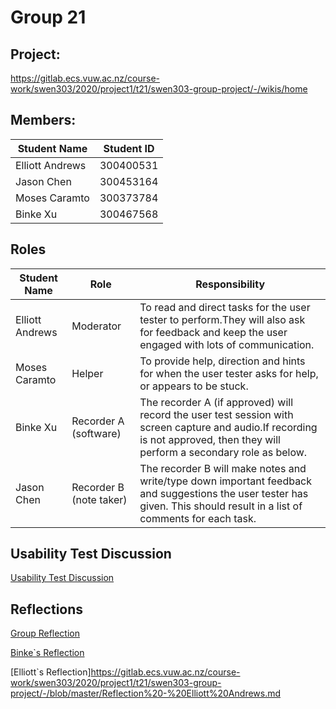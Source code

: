 # Group 21
## Project:
https://gitlab.ecs.vuw.ac.nz/course-work/swen303/2020/project1/t21/swen303-group-project/-/wikis/home

## Members:

| Student Name | Student ID |
| ------ | ------ |
| Elliott Andrews | 300400531 |
| Jason Chen | 300453164 | 
| Moses Caramto | 300373784 |
| Binke Xu | 300467568 | 

## Roles 

| Student Name | Role | Responsibility |
| ------ | ------ | ------ |
| Elliott Andrews | Moderator | To read and direct tasks for the user tester to perform.They will also ask for feedback and keep the user engaged with lots of communication.|
| Moses Caramto | Helper |To provide help, direction and hints for when the user tester asks for help, or appears to be stuck. |
| Binke Xu | Recorder A (software) | The recorder A (if approved) will record the user test session with screen capture and audio.If recording is not approved, then they will perform a secondary role as below.|
| Jason Chen | Recorder B (note taker) |The recorder B will make notes and write/type down important feedback and suggestions the user tester has given. This should result in a list of comments for each task. |

## Usability Test Discussion
[Usability Test Discussion](https://gitlab.ecs.vuw.ac.nz/course-work/swen303/2020/project1/t21/swen303-group-project/-/wikis/Usability-Test-Plan/Discussion)

## Reflections 
[Group Reflection](https://gitlab.ecs.vuw.ac.nz/course-work/swen303/2020/project1/t21/swen303-group-project/-/wikis/Reflection/Group-Reflection)

[Binke`s Reflection](https://gitlab.ecs.vuw.ac.nz/course-work/swen303/2020/project1/t21/swen303-group-project/-/blob/master/Reflection-Binke%20Xu)

[Elliott`s Reflection]https://gitlab.ecs.vuw.ac.nz/course-work/swen303/2020/project1/t21/swen303-group-project/-/blob/master/Reflection%20-%20Elliott%20Andrews.md